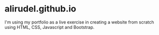 # alirudel.github.io

I'm using my portfolio as a live exercise in creating a website from scratch using HTML, CSS, Javascript and Bootstrap. 

